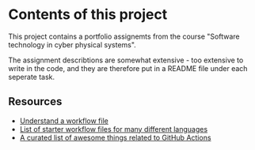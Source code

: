 # Contents of this project

This project contains a portfolio assignemts from the course "Software technology in cyber physical systems".


The assignment describtions are somewhat extensive - too extensive to write in the code, and they are therefore put in a README file under each seperate task. 


## Resources

* [Understand a workflow file](https://docs.github.com/en/actions/learn-github-actions/introduction-to-github-actions#understanding-the-workflow-file)
* [List of starter workflow files for many different languages](https://github.com/actions/starter-workflows/tree/main/ci)
* [A curated list of awesome things related to GitHub Actions](https://github.com/sdras/awesome-actions)
